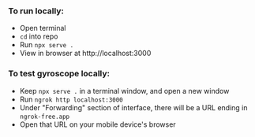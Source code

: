 ### To run locally:

- Open terminal
- `cd` into repo
- Run `npx serve .`
- View in browser at http://localhost:3000

### To test gyroscope locally:

- Keep `npx serve .` in a terminal window, and open a new window
- Run `ngrok http localhost:3000`
- Under "Forwarding" section of interface, there will be a URL ending in `ngrok-free.app`
- Open that URL on your mobile device's browser
